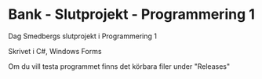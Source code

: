 # Bank - Slutprojekt - Programmering 1

Dag Smedbergs slutprojekt i Programmering 1

Skrivet i C#, Windows Forms

Om du vill testa programmet finns det körbara filer under "Releases"
